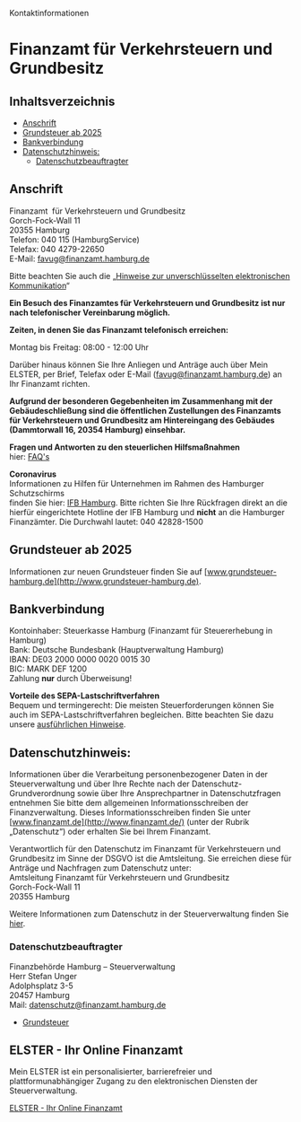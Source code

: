 


Kontaktinformationen

Finanzamt für Verkehrsteuern und Grundbesitz
============================================

Inhaltsverzeichnis
------------------

* [Anschrift](#id2074186511__h2-2)
* [Grundsteuer ab 2025](#id2074186511__h2-3)
* [Bankverbindung](#id2074186511__h2-4)
* [Datenschutzhinweis:](#id2074186511__h2-5)
  + [Datenschutzbeauftragter](#id2074186511__h2-5_h3-1)

Anschrift
---------

Finanzamt  für Verkehrsteuern und Grundbesitz  
Gorch-Fock-Wall 11  
20355 Hamburg  
Telefon: 040 115 (HamburgService)  
Telefax: 040 4279-22650  
E-Mail: [favug@finanzamt.hamburg.de](mailto:favug@finanzamt.hamburg.de)

Bitte beachten Sie auch die „[Hinweise zur unverschlüsselten elektronischen Kommunikation](/politik-und-verwaltung/behoerden/finanzbehoerde/einrichtungen/finanzaemter/email-kommunikation-207030)“

**Ein Besuch des Finanzamtes für Verkehrsteuern und Grundbesitz ist nur nach telefonischer Vereinbarung möglich.**

**Zeiten, in denen Sie das Finanzamt telefonisch erreichen:**

Montag bis Freitag: 08:00 - 12:00 Uhr

Darüber hinaus können Sie Ihre Anliegen und Anträge auch über Mein ELSTER, per Brief, Telefax oder E-Mail ([favug@finanzamt.hamburg.de](mailto:favug@finanzamt.hamburg.de)) an Ihr Finanzamt richten.

**Aufgrund der besonderen Gegebenheiten im Zusammenhang mit der Gebäudeschließung sind die öffentlichen Zustellungen des Finanzamts für Verkehrsteuern und Grundbesitz am Hintereingang des Gebäudes (Dammtorwall 16, 20354 Hamburg) einsehbar.**

**Fragen und Antworten zu den steuerlichen Hilfsmaßnahmen**  
hier: [FAQ's](/resource/blob/472926/3ba01848ef5fd2419bee4a479bfe3bf6/faq-s-zu-corona-data.pdf)

**Coronavirus**  
Informationen zu Hilfen für Unternehmen im Rahmen des Hamburger Schutzschirms  
finden Sie hier: [IFB Hamburg](https://www.ifbhh.de/magazin/news/coronavirus-hilfen-fuer-unternehmen). Bitte richten Sie Ihre Rückfragen direkt an die hierfür eingerichtete Hotline der IFB Hamburg und **nicht** an die Hamburger Finanzämter. Die Durchwahl lautet: 040 42828-1500

Grundsteuer ab 2025
-------------------

Informationen zur neuen Grundsteuer finden Sie auf [www.grundsteuer-hamburg.de](http://www.grundsteuer-hamburg.de).

Bankverbindung
--------------

Kontoinhaber: Steuerkasse Hamburg (Finanzamt für Steuererhebung in Hamburg)  
Bank: Deutsche Bundesbank (Hauptverwaltung Hamburg)   
IBAN: DE03 2000 0000 0020 0015 30  
BIC: MARK DEF 1200  
Zahlung **nur** durch Überweisung!

**Vorteile des SEPA-Lastschriftverfahren**  
Bequem und termingerecht: Die meisten Steuerforderungen können Sie auch im SEPA-Lastschriftverfahren begleichen. Bitte beachten Sie dazu unsere [ausführlichen Hinweise](/politik-und-verwaltung/behoerden/finanzbehoerde/einrichtungen/finanzaemter/lastschriftvug-207150).

Datenschutzhinweis:
-------------------

Informationen über die Verarbeitung personenbezogener Daten in der Steuerverwaltung und über Ihre Rechte nach der Datenschutz-Grundverordnung sowie über Ihre Ansprechpartner in Datenschutzfragen entnehmen Sie bitte dem allgemeinen Informationsschreiben der Finanzverwaltung. Dieses Informationsschreiben finden Sie unter [www.finanzamt.de](http://www.finanzamt.de/) (unter der Rubrik „Datenschutz“) oder erhalten Sie bei Ihrem Finanzamt.

Verantwortlich für den Datenschutz im Finanzamt für Verkehrsteuern und Grundbesitz im Sinne der DSGVO ist die Amtsleitung. Sie erreichen diese für Anträge und Nachfragen zum Datenschutz unter:  
Amtsleitung Finanzamt für Verkehrsteuern und Grundbesitz  
Gorch-Fock-Wall 11  
20355 Hamburg

Weitere Informationen zum Datenschutz in der Steuerverwaltung finden Sie [hier](/politik-und-verwaltung/behoerden/finanzbehoerde/svdsgvo-206590).

### Datenschutzbeauftragter

Finanzbehörde Hamburg – Steuerverwaltung  
Herr Stefan Unger  
Adolphsplatz 3-5  
20457 Hamburg  
Mail: [datenschutz@finanzamt.hamburg.de](mailto:datenschutz@finanzamt.hamburg.de)

* [Grundsteuer](/625042!search?state=H4sIAAAAAAAA_zXMsQrCQBBF0X959RYbkQSnVaxT2AWLQScaWHdxZraQkH83BFIeLtwZT3a5avmAck0pbL6VXSM_xA0049B2XQQNOJ7aiPsS8J7cetGeXwJqYsC3iv5AQIAV9f1RTS7r9FyyufKU1zByMln-ez2t630AAAA%3D&ignoreFacets=false)

ELSTER - Ihr Online Finanzamt
-----------------------------

Mein ELSTER ist ein personalisierter, barrierefreier und plattformunabhängiger Zugang zu den elektronischen Diensten der Steuerverwaltung.

[ELSTER - Ihr Online Finanzamt](/politik-und-verwaltung/behoerden/finanzbehoerde/einrichtungen/finanzaemter/elster-207078)

